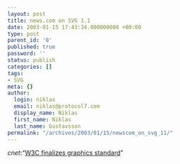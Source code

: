 ```yaml
---
layout: post
title: news.com on SVG 1.1
date: 2003-01-15 17:43:34.000000000 +00:00
type: post
parent_id: '0'
published: true
password: ''
status: publish
categories: []
tags:
- SVG
meta: {}
author:
  login: niklas
  email: niklas@protocol7.com
  display_name: Niklas
  first_name: Niklas
  last_name: Gustavsson
permalink: "/archives/2003/01/15/newscom_on_svg_11/"
---
```

<cite>cnet</cite>:<q cite="http://news.com.com/2100-1001-980630.html?tag=fd_top"><a href="http://news.com.com/2100-1001-980630.html?tag=fd_top">W3C finalizes graphics standard</a></q>

